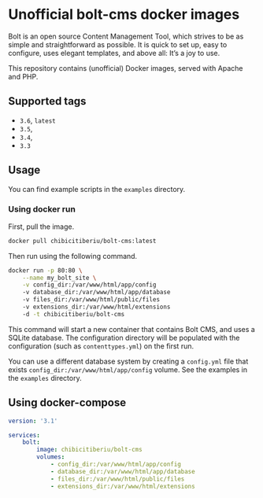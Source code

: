 # Unofficial bolt-cms docker images

Bolt is an open source Content Management Tool, which strives to be as simple and straightforward as possible. It is quick to set up, easy to configure, uses elegant templates, and above all: It’s a joy to use.

This repository contains (unofficial) Docker images, served with Apache and PHP.

## Supported tags

* `3.6`, `latest`
* `3.5`,
* `3.4`,
* `3.3`

## Usage

You can find example scripts in the `examples` directory.

### Using docker run

First, pull the image.

```sh
docker pull chibicitiberiu/bolt-cms:latest
```

Then run using the following command.

```sh
docker run -p 80:80 \
    --name my_bolt_site \
    -v config_dir:/var/www/html/app/config
    -v database_dir:/var/www/html/app/database
    -v files_dir:/var/www/html/public/files
    -v extensions_dir:/var/www/html/extensions
    -d -t chibicitiberiu/bolt-cms
```
This command will start a new container that contains Bolt CMS, and uses a SQLite database.
The configuration directory will be populated with the configuration (such as `contenttypes.yml`) on the first run.

You can use a different database system by creating a `config.yml` file that exists `config_dir:/var/www/html/app/config` volume. See the examples in the `examples` directory.


## Using docker-compose


```yml
version: '3.1'

services:
    bolt:
        image: chibicitiberiu/bolt-cms
        volumes:
            - config_dir:/var/www/html/app/config
            - database_dir:/var/www/html/app/database
            - files_dir:/var/www/html/public/files
            - extensions_dir:/var/www/html/extensions

```